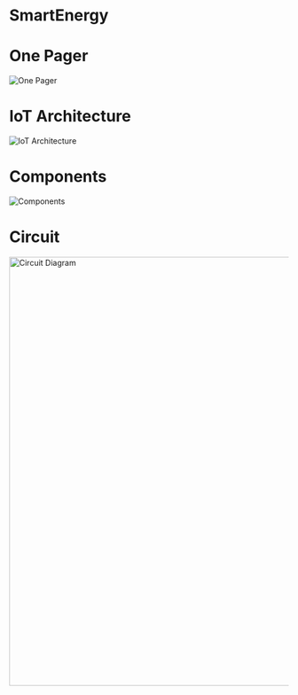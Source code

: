 # SmartEnergy

# One Pager
![One Pager](https://user-images.githubusercontent.com/30317984/59349902-73578c80-8d23-11e9-8e33-a10f3352173e.jpg)

# IoT Architecture
![IoT Architecture](https://user-images.githubusercontent.com/30317984/59349937-8b2f1080-8d23-11e9-92d5-00acce61da1f.jpg)

# Components
![Components](https://user-images.githubusercontent.com/30317984/59349950-94b87880-8d23-11e9-96be-19dfe0f28759.jpg)

# Circuit
<img width="774" alt="Circuit Diagram" src="https://user-images.githubusercontent.com/30317984/59349972-9da94a00-8d23-11e9-9151-82954c98e34b.png">
